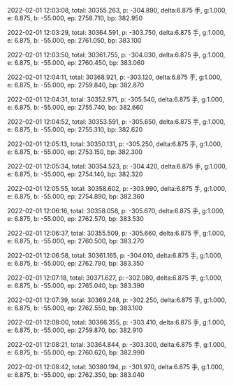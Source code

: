 2022-02-01 12:03:08, total: 30355.263, p: -304.890, delta:6.875 手, g:1.000, e: 6.875, b: -55.000, ep: 2758.710, bp: 382.950

2022-02-01 12:03:29, total: 30364.591, p: -303.750, delta:6.875 手, g:1.000, e: 6.875, b: -55.000, ep: 2761.050, bp: 383.100

2022-02-01 12:03:50, total: 30361.755, p: -304.030, delta:6.875 手, g:1.000, e: 6.875, b: -55.000, ep: 2760.450, bp: 383.060

2022-02-01 12:04:11, total: 30368.921, p: -303.120, delta:6.875 手, g:1.000, e: 6.875, b: -55.000, ep: 2759.840, bp: 382.870

2022-02-01 12:04:31, total: 30352.971, p: -305.540, delta:6.875 手, g:1.000, e: 6.875, b: -55.000, ep: 2755.740, bp: 382.660

2022-02-01 12:04:52, total: 30353.591, p: -305.650, delta:6.875 手, g:1.000, e: 6.875, b: -55.000, ep: 2755.310, bp: 382.620

2022-02-01 12:05:13, total: 30350.131, p: -305.250, delta:6.875 手, g:1.000, e: 6.875, b: -55.000, ep: 2753.150, bp: 382.300

2022-02-01 12:05:34, total: 30354.523, p: -304.420, delta:6.875 手, g:1.000, e: 6.875, b: -55.000, ep: 2754.140, bp: 382.320

2022-02-01 12:05:55, total: 30358.602, p: -303.990, delta:6.875 手, g:1.000, e: 6.875, b: -55.000, ep: 2754.890, bp: 382.360

2022-02-01 12:06:16, total: 30358.058, p: -305.670, delta:6.875 手, g:1.000, e: 6.875, b: -55.000, ep: 2762.570, bp: 383.530

2022-02-01 12:06:37, total: 30355.509, p: -305.660, delta:6.875 手, g:1.000, e: 6.875, b: -55.000, ep: 2760.500, bp: 383.270

2022-02-01 12:06:58, total: 30361.165, p: -304.010, delta:6.875 手, g:1.000, e: 6.875, b: -55.000, ep: 2762.790, bp: 383.350

2022-02-01 12:07:18, total: 30371.627, p: -302.080, delta:6.875 手, g:1.000, e: 6.875, b: -55.000, ep: 2765.040, bp: 383.390

2022-02-01 12:07:39, total: 30369.248, p: -302.250, delta:6.875 手, g:1.000, e: 6.875, b: -55.000, ep: 2762.550, bp: 383.100

2022-02-01 12:08:00, total: 30366.355, p: -303.410, delta:6.875 手, g:1.000, e: 6.875, b: -55.000, ep: 2759.870, bp: 382.910

2022-02-01 12:08:21, total: 30364.844, p: -303.300, delta:6.875 手, g:1.000, e: 6.875, b: -55.000, ep: 2760.620, bp: 382.990

2022-02-01 12:08:42, total: 30380.194, p: -301.970, delta:6.875 手, g:1.000, e: 6.875, b: -55.000, ep: 2762.350, bp: 383.040